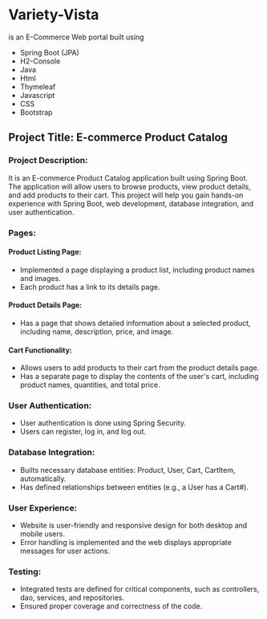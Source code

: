 # Variety-Vista
is an E-Commerce Web portal built using 
- Spring Boot (JPA)
- H2-Console
- Java
- Html
- Thymeleaf
- Javascript
- CSS
- Bootstrap

## Project Title: E-commerce Product Catalog

### Project Description:
It is an E-commerce Product Catalog application built using Spring Boot. The application will allow users to browse products, view product details, and add products to their cart. This project will help you gain hands-on experience with Spring Boot, web development, database integration, and user authentication.

### Pages:
  #### Product Listing Page:
  - Implemented a page displaying a product list, including product names and images.
  - Each product has a link to its details page.
    
  #### Product Details Page:
  - Has a page that shows detailed information about a selected product, including name, description, price, and image.

  #### Cart Functionality:
  - Allows users to add products to their cart from the product details page.
  - Has a separate page to display the contents of the user's cart, including product names, quantities, and total price.

### User Authentication:
- User authentication is done using Spring Security.
- Users can register, log in, and log out.

### Database Integration:
- Builts necessary database entities: Product, User, Cart, CartItem, automatically.
- Has defined relationships between entities (e.g., a User has a Cart#).

### User Experience:
- Website is user-friendly and responsive design for both desktop and mobile users.
- Error handling is implemented and the web displays appropriate messages for user actions.

### Testing:
- Integrated tests are defined for critical components, such as controllers, dao, services, and repositories.
- Ensured proper coverage and correctness of the code.
